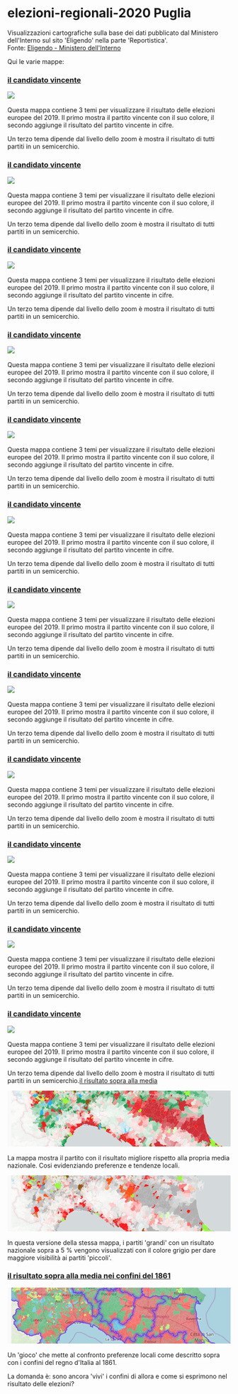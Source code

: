 # elezioni-regionali-2020 Puglia

Visualizzazioni cartografiche sulla base dei dati pubblicato dal Ministero dell'Interno sul sito 'Eligendo' nella parte 'Reportistica'.<br>
 Fonte: <a href="https://elezioni.interno.gov.it/report" target="_blank">Eligendo - Ministero dell'Interno</a>

Qui le varie mappe:

### [il candidato vincente](javascript:ixmaps.loadExample('https://raw.githubusercontent.com/gjrichter/viz/master/Elezioni/Regionali/Puglia/2020/ixmaps_project_Puglia_2020_candidate_winner.json?id=123'))

<a href="javascript:ixmaps.loadExample('https://raw.githubusercontent.com/gjrichter/viz/master/Elezioni/Regionali/Puglia/2020/ixmaps_project_Puglia_2020_candidate_winner.json?id=123')" >
<img src="https://raw.githubusercontent.com/gjrichter/viz/master/Elezioni/Regionali/Puglia/2020/ixmaps_project_Puglia_2020_candidate_winner.png"></a>

Questa mappa contiene 3 temi per visualizzare il risultato delle elezioni europee del 2019. Il primo mostra il partito vincente con il suo colore, il secondo aggiunge il risultato del partito vincente in cifre.

Un terzo tema dipende dal livello dello zoom è mostra il risultato di tutti partiti in un semicerchio.





### [il candidato vincente](javascript:ixmaps.loadExample('https://raw.githubusercontent.com/gjrichter/viz/master/Elezioni/Regionali/Puglia/2020/ixmaps_project_Puglia_2020_candidate_winner_density.json?id=123'))

<a href="javascript:ixmaps.loadExample('https://raw.githubusercontent.com/gjrichter/viz/master/Elezioni/Regionali/Puglia/2020/ixmaps_project_Puglia_2020_candidate_winner_density.json?id=123')" >
<img src="https://raw.githubusercontent.com/gjrichter/viz/master/Elezioni/Regionali/Puglia/2020/ixmaps_project_Puglia_2020_candidate_winner_density.png"></a>

Questa mappa contiene 3 temi per visualizzare il risultato delle elezioni europee del 2019. Il primo mostra il partito vincente con il suo colore, il secondo aggiunge il risultato del partito vincente in cifre.

Un terzo tema dipende dal livello dello zoom è mostra il risultato di tutti partiti in un semicerchio.



### [il candidato vincente](javascript:ixmaps.loadExample('https://raw.githubusercontent.com/gjrichter/viz/master/Elezioni/Regionali/Puglia/2020/ixmaps_project_Puglia_2020_candidate_winner_text.json?id=123'))

<a href="javascript:ixmaps.loadExample('https://raw.githubusercontent.com/gjrichter/viz/master/Elezioni/Regionali/Puglia/2020/ixmaps_project_Puglia_2020_candidate_winner_text.json?id=123')" >
<img src="https://raw.githubusercontent.com/gjrichter/viz/master/Elezioni/Regionali/Puglia/2020/ixmaps_project_Puglia_2020_candidate_winner_text.png"></a>

Questa mappa contiene 3 temi per visualizzare il risultato delle elezioni europee del 2019. Il primo mostra il partito vincente con il suo colore, il secondo aggiunge il risultato del partito vincente in cifre.

Un terzo tema dipende dal livello dello zoom è mostra il risultato di tutti partiti in un semicerchio.

### [il candidato vincente](javascript:ixmaps.loadExample('https://raw.githubusercontent.com/gjrichter/viz/master/Elezioni/Regionali/Puglia/2020/ixmaps_project_Puglia_2020_candidate_performer.json?id=123'))

<a href="javascript:ixmaps.loadExample('https://raw.githubusercontent.com/gjrichter/viz/master/Elezioni/Regionali/Puglia/2020/ixmaps_project_Puglia_2020_candidate_performer.json?id=123')" >
<img src="https://raw.githubusercontent.com/gjrichter/viz/master/Elezioni/Regionali/Puglia/2020/ixmaps_project_Puglia_2020_candidate_performer.png"></a>

Questa mappa contiene 3 temi per visualizzare il risultato delle elezioni europee del 2019. Il primo mostra il partito vincente con il suo colore, il secondo aggiunge il risultato del partito vincente in cifre.

Un terzo tema dipende dal livello dello zoom è mostra il risultato di tutti partiti in un semicerchio.

### [il candidato vincente](javascript:ixmaps.loadExample('https://raw.githubusercontent.com/gjrichter/viz/master/Elezioni/Regionali/Puglia/2020/ixmaps_project_Puglia_2020_candidate_performer_density.json?id=123'))

<a href="javascript:ixmaps.loadExample('https://raw.githubusercontent.com/gjrichter/viz/master/Elezioni/Regionali/Puglia/2020/ixmaps_project_Puglia_2020_candidate_performer_density.json?id=123')" >
<img src="https://raw.githubusercontent.com/gjrichter/viz/master/Elezioni/Regionali/Puglia/2020/ixmaps_project_Puglia_2020_candidate_performer_density.png"></a>

Questa mappa contiene 3 temi per visualizzare il risultato delle elezioni europee del 2019. Il primo mostra il partito vincente con il suo colore, il secondo aggiunge il risultato del partito vincente in cifre.

Un terzo tema dipende dal livello dello zoom è mostra il risultato di tutti partiti in un semicerchio.



### [il candidato vincente](javascript:ixmaps.loadExample('https://raw.githubusercontent.com/gjrichter/viz/master/Elezioni/Regionali/Puglia/2020/ixmaps_project_Puglia_2020_candidate_winner.json?id=123'))

<a href="javascript:ixmaps.loadExample('https://raw.githubusercontent.com/gjrichter/viz/master/Elezioni/Regionali/Puglia/2020/ixmaps_project_Puglia_2020_Liste_pointer_2019_diff.json?id=123')" >
<img src="https://raw.githubusercontent.com/gjrichter/viz/master/Elezioni/Regionali/Puglia/2020/ixmaps_project_Puglia_2020_Liste_pointer_2019_diff.png"></a>

Questa mappa contiene 3 temi per visualizzare il risultato delle elezioni europee del 2019. Il primo mostra il partito vincente con il suo colore, il secondo aggiunge il risultato del partito vincente in cifre.

Un terzo tema dipende dal livello dello zoom è mostra il risultato di tutti partiti in un semicerchio.

### [il candidato vincente](javascript:ixmaps.loadExample('https://raw.githubusercontent.com/gjrichter/viz/master/Elezioni/Regionali/Puglia/2020/ixmaps_project_Puglia_2020_candidate_winner.json?id=123'))

<a href="javascript:ixmaps.loadExample('https://raw.githubusercontent.com/gjrichter/viz/master/Elezioni/Regionali/Puglia/2020/ixmaps_project_Puglia_2020_candidate_winner.json?id=123')" >
<img src="https://raw.githubusercontent.com/gjrichter/viz/master/Elezioni/Regionali/Puglia/2020/ixmaps_project_Puglia_2020_candidate_winner.png"></a>

Questa mappa contiene 3 temi per visualizzare il risultato delle elezioni europee del 2019. Il primo mostra il partito vincente con il suo colore, il secondo aggiunge il risultato del partito vincente in cifre.

Un terzo tema dipende dal livello dello zoom è mostra il risultato di tutti partiti in un semicerchio.

### [il candidato vincente](javascript:ixmaps.loadExample('https://raw.githubusercontent.com/gjrichter/viz/master/Elezioni/Regionali/Puglia/2020/ixmaps_project_Puglia_2020_candidate_winner.json?id=123'))

<a href="javascript:ixmaps.loadExample('https://raw.githubusercontent.com/gjrichter/viz/master/Elezioni/Regionali/Puglia/2020/ixmaps_project_Puglia_2020_candidate_winner.json?id=123')" >
<img src="https://raw.githubusercontent.com/gjrichter/viz/master/Elezioni/Regionali/Puglia/2020/ixmaps_project_Puglia_2020_candidate_winner.png"></a>

Questa mappa contiene 3 temi per visualizzare il risultato delle elezioni europee del 2019. Il primo mostra il partito vincente con il suo colore, il secondo aggiunge il risultato del partito vincente in cifre.

Un terzo tema dipende dal livello dello zoom è mostra il risultato di tutti partiti in un semicerchio.

### [il candidato vincente](javascript:ixmaps.loadExample('https://raw.githubusercontent.com/gjrichter/viz/master/Elezioni/Regionali/Puglia/2020/ixmaps_project_Puglia_2020_candidate_winner.json?id=123'))

<a href="javascript:ixmaps.loadExample('https://raw.githubusercontent.com/gjrichter/viz/master/Elezioni/Regionali/Puglia/2020/ixmaps_project_Puglia_2020_candidate_winner.json?id=123')" >
<img src="https://raw.githubusercontent.com/gjrichter/viz/master/Elezioni/Regionali/Puglia/2020/ixmaps_project_Puglia_2020_candidate_winner.png"></a>

Questa mappa contiene 3 temi per visualizzare il risultato delle elezioni europee del 2019. Il primo mostra il partito vincente con il suo colore, il secondo aggiunge il risultato del partito vincente in cifre.

Un terzo tema dipende dal livello dello zoom è mostra il risultato di tutti partiti in un semicerchio.

### [il candidato vincente](javascript:ixmaps.loadExample('https://raw.githubusercontent.com/gjrichter/viz/master/Elezioni/Regionali/Puglia/2020/ixmaps_project_Puglia_2020_candidate_winner.json?id=123'))

<a href="javascript:ixmaps.loadExample('https://raw.githubusercontent.com/gjrichter/viz/master/Elezioni/Regionali/Puglia/2020/ixmaps_project_Puglia_2020_candidate_winner.json?id=123')" >
<img src="https://raw.githubusercontent.com/gjrichter/viz/master/Elezioni/Regionali/Puglia/2020/ixmaps_project_Puglia_2020_candidate_winner.png"></a>

Questa mappa contiene 3 temi per visualizzare il risultato delle elezioni europee del 2019. Il primo mostra il partito vincente con il suo colore, il secondo aggiunge il risultato del partito vincente in cifre.

Un terzo tema dipende dal livello dello zoom è mostra il risultato di tutti partiti in un semicerchio.

### [il candidato vincente](javascript:ixmaps.loadExample('https://raw.githubusercontent.com/gjrichter/viz/master/Elezioni/Regionali/Puglia/2020/ixmaps_project_Puglia_2020_candidate_winner.json?id=123'))

<a href="javascript:ixmaps.loadExample('https://raw.githubusercontent.com/gjrichter/viz/master/Elezioni/Regionali/Puglia/2020/ixmaps_project_Puglia_2020_candidate_winner.json?id=123')" >
<img src="https://raw.githubusercontent.com/gjrichter/viz/master/Elezioni/Regionali/Puglia/2020/ixmaps_project_Puglia_2020_candidate_winner.png"></a>

Questa mappa contiene 3 temi per visualizzare il risultato delle elezioni europee del 2019. Il primo mostra il partito vincente con il suo colore, il secondo aggiunge il risultato del partito vincente in cifre.

Un terzo tema dipende dal livello dello zoom è mostra il risultato di tutti partiti in un semicerchio.

### [il candidato vincente](javascript:ixmaps.loadExample('https://raw.githubusercontent.com/gjrichter/viz/master/Elezioni/Regionali/Puglia/2020/ixmaps_project_Puglia_2020_candidate_winner.json?id=123'))

<a href="javascript:ixmaps.loadExample('https://raw.githubusercontent.com/gjrichter/viz/master/Elezioni/Regionali/Puglia/2020/ixmaps_project_Puglia_2020_candidate_winner.json?id=123')" >
<img src="https://raw.githubusercontent.com/gjrichter/viz/master/Elezioni/Regionali/Puglia/2020/ixmaps_project_Puglia_2020_candidate_winner.png"></a>

Questa mappa contiene 3 temi per visualizzare il risultato delle elezioni europee del 2019. Il primo mostra il partito vincente con il suo colore, il secondo aggiunge il risultato del partito vincente in cifre.

Un terzo tema dipende dal livello dello zoom è mostra il risultato di tutti partiti in un semicerchio.[il risultato sopra alla media](javascript:ixmaps.loadExample('https://raw.githubusercontent.com/gjrichter/viz/master/Elezioni/Regionali/Puglia/2020/ixmaps_project_Puglia_2020_candidate_performer_text.json?id=123'))

<a href="javascript:ixmaps.loadExample('https://raw.githubusercontent.com/gjrichter/elezioni-europee-2019/master/projects/ixmaps_project_Europee_2019_deviation_dopacity.json?id=123')" >
<img src="https://raw.githubusercontent.com/gjrichter/elezioni-europee-2019/master/projects/ixmaps_project_Europee_2019_deviation_dopacity.png"></a>

La mappa mostra il partito con il risultato migliore rispetto alla propria media nazionale. Cosi evidenziando preferenze e tendenze locali. 

<a href="javascript:ixmaps.loadExample('https://raw.githubusercontent.com/gjrichter/elezioni-europee-2019/master/projects/ixmaps_project_Europee_2019_deviation_dopacity_gray.json?id=123')" >
<img src="https://raw.githubusercontent.com/gjrichter/elezioni-europee-2019/master/projects/ixmaps_project_Europee_2019_deviation_dopacity_gray.png"></a>

In questa versione della stessa mappa, i partiti 'grandi' con un risultato nazionale sopra a 5 % vengono visualizzati con il colore grigio per dare maggiore visibilità ai partiti 'piccoli'.



### [il risultato sopra alla media nei confini del 1861](javascript:ixmaps.loadExample('https://raw.githubusercontent.com/gjrichter/viz/master/Elezioni/Regionali/Puglia/2020/ixmaps_project_Puglia_2020_candidate_compose_harmonize_alpha_pointer_liste.json?id=123'))

<a href="javascript:ixmaps.loadExample('https://raw.githubusercontent.com/gjrichter/elezioni-europee-2019/master/projects/ixmaps_project_Europee_2019_deviation_1861.json?id=123')" >
<img src="https://raw.githubusercontent.com/gjrichter/elezioni-europee-2019/master/projects/ixmaps_project_Europee_2019_deviation_1861.png"></a>

Un 'gioco' che mette al confronto preferenze locali come descritto sopra con i confini del regno d'Italia al 1861.

La domanda è: sono ancora 'vivi' i confini di allora e come si esprimono nel risultato delle elezioni? 

<br><br><br><br><br><br>


